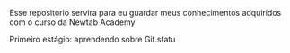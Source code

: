Esse repositorio servira para eu guardar meus conhecimentos adquiridos com o curso da Newtab Academy

Primeiro estágio: aprendendo sobre Git.statu